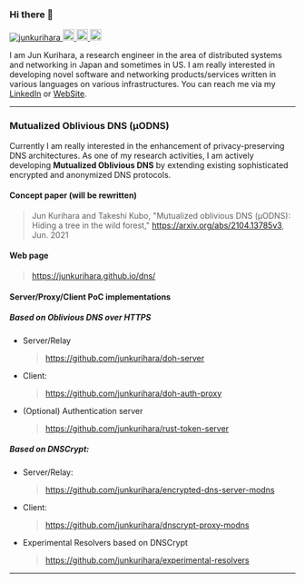 ### Hi there 👋

<p align="left">
  <a href="https://github.com/junkurihara/junkurihara/">
    <img src="https://komarev.com/ghpvc/?username=junkurihara" alt="junkurihara" />
  </a>
  <a href="https://github.com/junkurihara">
    <img height="20" src="https://img.shields.io/github/followers/junkurihara?label=follow&logo=github&style=flat" />
  </a>
  <a href="http://qiita.com/jqtype">
    <img height="20" src="https://qiita-badge.apiapi.app/s/jqtype/posts.svg" />
  </a>
  <//qiita.com/jqtype">
    <img height="20" src="https://qiita-badge.apiapi.app/s/jqtype/contributions.svg" />
  </a>
</p>

I am Jun Kurihara, a research engineer in the area of distributed systems and networking in Japan and sometimes in US. I am really interested in developing novel software and networking products/services written in various languages on various infrastructures. You can reach me via my [LinkedIn](https://www.linkedin.com/in/junkurihara/) or [WebSite](https://junkurihara.github.io).

---

### Mutualized Oblivious DNS (μODNS)

Currently I am really interested in the enhancement of privacy-preserving DNS architectures. As one of my research activities, I am actively developing **Mutualized Oblivious DNS** by extending existing sophisticated encrypted and anonymized DNS protocols.

#### Concept paper (will be rewritten)
> Jun Kurihara and Takeshi Kubo, "Mutualized oblivious DNS (μODNS): Hiding a tree in the wild forest," https://arxiv.org/abs/2104.13785v3, Jun. 2021
#### Web page
> https://junkurihara.github.io/dns/

#### Server/Proxy/Client PoC implementations
##### Based on Oblivious DNS over HTTPS

- Server/Relay
  > https://github.com/junkurihara/doh-server
- Client:
  > https://github.com/junkurihara/doh-auth-proxy
- (Optional) Authentication server
  > https://github.com/junkurihara/rust-token-server

##### Based on DNSCrypt:

- Server/Relay:
  > https://github.com/junkurihara/encrypted-dns-server-modns
- Client:
  > https://github.com/junkurihara/dnscrypt-proxy-modns
- Experimental Resolvers based on DNSCrypt
  > https://github.com/junkurihara/experimental-resolvers

---

<!--
<p align="left">
 <img align="left" src="https://github-readme-stats.vercel.app/api/top-langs/?username=junkurihara&theme=tokyonight&layout=compact" />

 <img align="left" src="https://github-readme-stats.vercel.app/api?username=junkurihara&count_private=true&show_icons=true&theme=tokyonight"/>
</p>
-->

<!--
**junkurihara/junkurihara** is a ✨ _special_ ✨ repository because its `README.md` (this file) appears on your GitHub profile.

Here are some ideas to get you started:

- 🔭 I’m currently working on ...
- 🌱 I’m currently learning ...
- 👯 I’m looking to collaborate on ...
- 🤔 I’m looking for help with ...
- 💬 Ask me about ...
- 📫 How to reach me: ...
- 😄 Pronouns: ...
- ⚡ Fun fact: ...
-->
